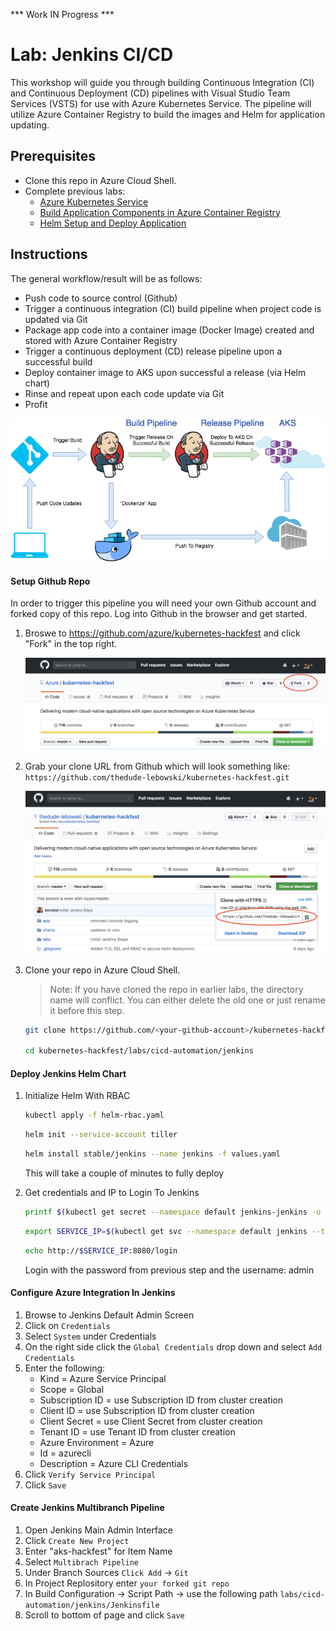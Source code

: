 *** Work IN Progress ***
# Lab: Jenkins CI/CD

This workshop will guide you through building Continuous Integration (CI) and Continuous Deployment (CD) pipelines with Visual Studio Team Services (VSTS) for use with Azure Kubernetes Service. The pipeline will utilize Azure Container Registry to build the images and Helm for application updating. 

## Prerequisites 

* Clone this repo in Azure Cloud Shell.
* Complete previous labs:
    * [Azure Kubernetes Service](../create-aks-cluster/README.md)
    * [Build Application Components in Azure Container Registry](../build-application/README.md)
    * [Helm Setup and Deploy Application](../helm-setup-deploy/README.md)

## Instructions

The general workflow/result will be as follows:

- Push code to source control (Github)
- Trigger a continuous integration (CI) build pipeline when project code is updated via Git
- Package app code into a container image (Docker Image) created and stored with Azure Container Registry
- Trigger a continuous deployment (CD) release pipeline upon a successful build
- Deploy container image to AKS upon successful a release (via Helm chart)
- Rinse and repeat upon each code update via Git
- Profit

![](jenkins-aks.png)


#### Setup Github Repo

In order to trigger this pipeline you will need your own Github account and forked copy of this repo. Log into Github in the browser and get started. 

1. Broswe to https://github.com/azure/kubernetes-hackfest and click "Fork" in the top right.

    ![](github-fork.png)

2. Grab your clone URL from Github which will look something like: `https://github.com/thedude-lebowski/kubernetes-hackfest.git`

    ![](github-clone.png)

3. Clone your repo in Azure Cloud Shell.

    > Note: If you have cloned the repo in earlier labs, the directory name will conflict. You can either delete the old one or just rename it before this step.

    ```bash
    git clone https://github.com/<your-github-account>/kubernetes-hackfest.git

    cd kubernetes-hackfest/labs/cicd-automation/jenkins
    ```

#### Deploy Jenkins Helm Chart

1. Initialize Helm With RBAC

   ```bash
   kubectl apply -f helm-rbac.yaml
   ```
   
   ```bash
   helm init --service-account tiller
   ```

   ```bash
   helm install stable/jenkins --name jenkins -f values.yaml
   ```

   This will take a couple of minutes to fully deploy

2. Get credentials and IP to Login To Jenkins
   ```bash
   printf $(kubectl get secret --namespace default jenkins-jenkins -o jsonpath="{.data.jenkins-admin-password}" | base64 --decode);echo
   ```
   ```bash
   export SERVICE_IP=$(kubectl get svc --namespace default jenkins --template "{{ range (index .status.loadBalancer.ingress 0) }}{{ . }}{{ end }}")
   ```
   ```bash
   echo http://$SERVICE_IP:8080/login
   ```

   Login with the password from previous step and the username: admin

#### Configure Azure Integration In Jenkins

1. Browse to Jenkins Default Admin Screen
2. Click on `Credentials`
3. Select `System` under Credentials
4. On the right side click the `Global Credentials` drop down and select `Add Credentials`
5. Enter the following:
    - Kind = Azure Service Principal
    - Scope = Global
    - Subscription ID = use Subscription ID from cluster creation
    - Client ID =  use Subscription ID from cluster creation
    - Client Secret = use Client Secret from cluster creation
    - Tenant ID = use Tenant ID from cluster creation
    - Azure Environment = Azure
    - Id = azurecli
    - Description = Azure CLI Credentials
6. Click `Verify Service Principal`
7. Click `Save`

#### Create Jenkins Multibranch Pipeline

1. Open Jenkins Main Admin Interface
2. Click `Create New Project`
3. Enter "aks-hackfest" for Item Name
4. Select `Multibrach Pipeline`
5. Under Branch Sources `Click Add` -> `Git`
6. In Project Replository enter `your forked git repo`
7. In Build Configuration -> Script Path -> use the following path `labs/cicd-automation/jenkins/Jenkinsfile` 
8. Scroll to bottom of page and click `Save`